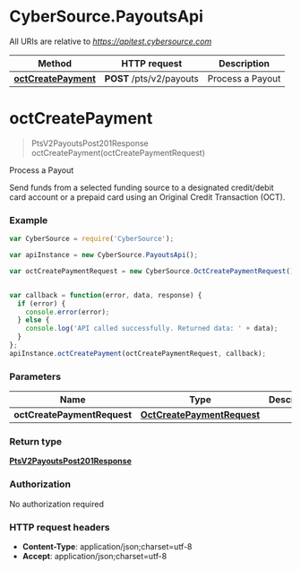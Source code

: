 # CyberSource.PayoutsApi

All URIs are relative to *https://apitest.cybersource.com*

Method | HTTP request | Description
------------- | ------------- | -------------
[**octCreatePayment**](PayoutsApi.md#octCreatePayment) | **POST** /pts/v2/payouts | Process a Payout


<a name="octCreatePayment"></a>
# **octCreatePayment**
> PtsV2PayoutsPost201Response octCreatePayment(octCreatePaymentRequest)

Process a Payout

Send funds from a selected funding source to a designated credit/debit card account or a prepaid card using an Original Credit Transaction (OCT). 

### Example
```javascript
var CyberSource = require('CyberSource');

var apiInstance = new CyberSource.PayoutsApi();

var octCreatePaymentRequest = new CyberSource.OctCreatePaymentRequest(); // OctCreatePaymentRequest | 


var callback = function(error, data, response) {
  if (error) {
    console.error(error);
  } else {
    console.log('API called successfully. Returned data: ' + data);
  }
};
apiInstance.octCreatePayment(octCreatePaymentRequest, callback);
```

### Parameters

Name | Type | Description  | Notes
------------- | ------------- | ------------- | -------------
 **octCreatePaymentRequest** | [**OctCreatePaymentRequest**](OctCreatePaymentRequest.md)|  | 

### Return type

[**PtsV2PayoutsPost201Response**](PtsV2PayoutsPost201Response.md)

### Authorization

No authorization required

### HTTP request headers

 - **Content-Type**: application/json;charset=utf-8
 - **Accept**: application/json;charset=utf-8


